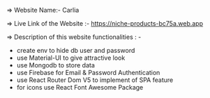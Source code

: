 => Website Name:- Carlia

=> Live Link of the Website :-  https://niche-products-bc75a.web.app

=> Description of this website functionalities : -

* create env to hide db user and password 
* use Material-UI to give attractive look 
* use Mongodb to store data 
* use Firebase for Email & Password Authentication
* use React Router Dom V5 to  implement of SPA  feature
* for icons use React Font Awesome Package